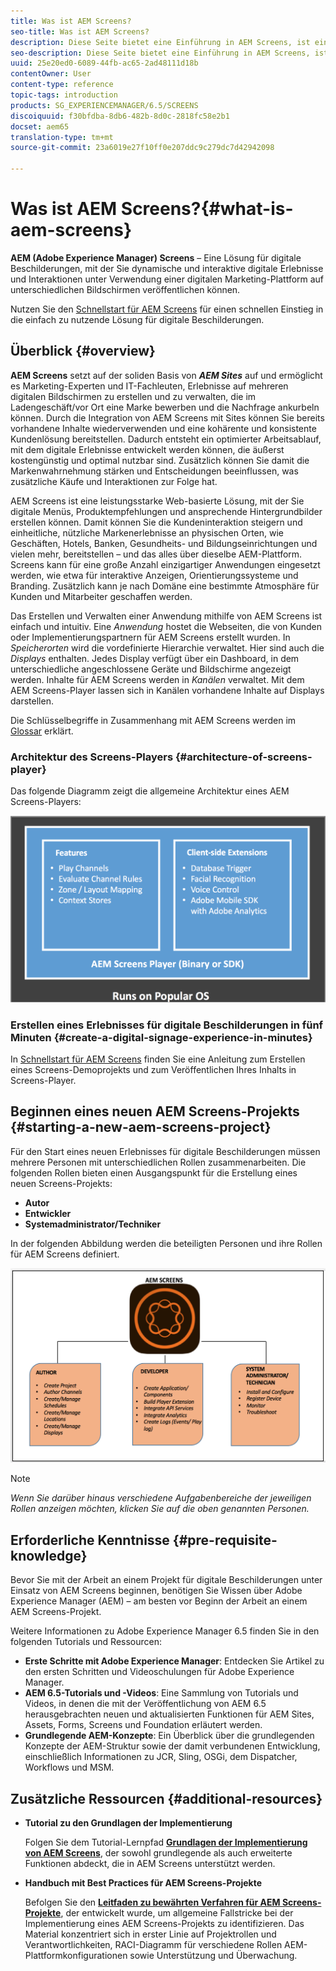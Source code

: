 ```yaml
---
title: Was ist AEM Screens?
seo-title: Was ist AEM Screens?
description: Diese Seite bietet eine Einführung in AEM Screens, ist eine Lösung für digitale Displays, mit der Sie dynamische und interaktive digitale Erlebnisse und Interaktionen unter Verwendung einer digitalen Marketingplattform auf unterschiedlichen Bildschirmen veröffentlichen können. Zudem erhalten Sie Informationen zur Screens-Architektur und zu den unterschiedlichen Rollen, die an der Projektentwicklung beteiligt sind.
seo-description: Diese Seite bietet eine Einführung in AEM Screens, ist eine Lösung für digitale Displays, mit der Sie dynamische und interaktive digitale Erlebnisse und Interaktionen unter Verwendung einer digitalen Marketingplattform auf unterschiedlichen Bildschirmen veröffentlichen können. Zudem erhalten Sie Informationen zur Screens-Architektur und zu den unterschiedlichen Rollen, die an der Projektentwicklung beteiligt sind.
uuid: 25e20ed0-6089-44fb-ac65-2ad48111d18b
contentOwner: User
content-type: reference
topic-tags: introduction
products: SG_EXPERIENCEMANAGER/6.5/SCREENS
discoiquuid: f30bfdba-8db6-482b-8d0c-2818fc58e2b1
docset: aem65
translation-type: tm+mt
source-git-commit: 23a6019e27f10ff0e207ddc9c279dc7d42942098

---
```



# Was ist AEM Screens?{#what-is-aem-screens}

**AEM (Adobe Experience Manager) Screens** – Eine Lösung für digitale Beschilderungen, mit der Sie dynamische und interaktive digitale Erlebnisse und Interaktionen unter Verwendung einer digitalen Marketing-Plattform auf unterschiedlichen Bildschirmen veröffentlichen können.

Nutzen Sie den [Schnellstart für AEM Screens](kickstart-for-aem-screens.md) für einen schnellen Einstieg in die einfach zu nutzende Lösung für digitale Beschilderungen.

## Überblick {#overview}

**AEM Screens** setzt auf der soliden Basis von ***AEM Sites*** auf und ermöglicht es Marketing-Experten und IT-Fachleuten, Erlebnisse auf mehreren digitalen Bildschirmen zu erstellen und zu verwalten, die im Ladengeschäft/vor Ort eine Marke bewerben und die Nachfrage ankurbeln können. Durch die Integration von AEM Screens mit Sites können Sie bereits vorhandene Inhalte wiederverwenden und eine kohärente und konsistente Kundenlösung bereitstellen. Dadurch entsteht ein optimierter Arbeitsablauf, mit dem digitale Erlebnisse entwickelt werden können, die äußerst kostengünstig und optimal nutzbar sind. Zusätzlich können Sie damit die Markenwahrnehmung stärken und Entscheidungen beeinflussen, was zusätzliche Käufe und Interaktionen zur Folge hat.

AEM Screens ist eine leistungsstarke Web-basierte Lösung, mit der Sie digitale Menüs, Produktempfehlungen und ansprechende Hintergrundbilder erstellen können. Damit können Sie die Kundeninteraktion steigern und einheitliche, nützliche Markenerlebnisse an physischen Orten, wie Geschäften, Hotels, Banken, Gesundheits- und Bildungseinrichtungen und vielen mehr, bereitstellen – und das alles über dieselbe AEM-Plattform. Screens kann für eine große Anzahl einzigartiger Anwendungen eingesetzt werden, wie etwa für interaktive Anzeigen, Orientierungssysteme und Branding. Zusätzlich kann je nach Domäne eine bestimmte Atmosphäre für Kunden und Mitarbeiter geschaffen werden.

Das Erstellen und Verwalten einer Anwendung mithilfe von AEM Screens ist einfach und intuitiv. Eine *Anwendung* hostet die Webseiten, die von Kunden oder Implementierungspartnern für AEM Screens erstellt wurden. In *Speicherorten* wird die vordefinierte Hierarchie verwaltet. Hier sind auch die *Displays* enthalten. Jedes Display verfügt über ein Dashboard, in dem unterschiedliche angeschlossene Geräte und Bildschirme angezeigt werden. Inhalte für AEM Screens werden in *Kanälen* verwaltet. Mit dem AEM Screens-Player lassen sich in Kanälen vorhandene Inhalte auf Displays darstellen.

Die Schlüsselbegriffe in Zusammenhang mit AEM Screens werden im [Glossar](screens-glossary.md) erklärt.

### Architektur des Screens-Players {#architecture-of-screens-player}

Das folgende Diagramm zeigt die allgemeine Architektur eines AEM Screens-Players:

![chlimage_1-29](assets/chlimage_1-29.png)

### Erstellen eines Erlebnisses für digitale Beschilderungen in fünf Minuten {#create-a-digital-signage-experience-in-minutes}

In [Schnellstart für AEM Screens](kickstart-for-aem-screens.md) finden Sie eine Anleitung zum Erstellen eines Screens-Demoprojekts und zum Veröffentlichen Ihres Inhalts in Screens-Player.

## Beginnen eines neuen AEM Screens-Projekts {#starting-a-new-aem-screens-project}

Für den Start eines neuen Erlebnisses für digitale Beschilderungen müssen mehrere Personen mit unterschiedlichen Rollen zusammenarbeiten. Die folgenden Rollen bieten einen Ausgangspunkt für die Erstellung eines neuen Screens-Projekts:

* **Autor**
* **Entwickler**
* **Systemadministrator/Techniker** 

In der folgenden Abbildung werden die beteiligten Personen und ihre Rollen für AEM Screens definiert. 

![chlimage_1-30](assets/chlimage_1-30.png)

>[!NOTE]
>
>*Wenn Sie darüber hinaus verschiedene Aufgabenbereiche der jeweiligen Rollen anzeigen möchten, klicken Sie auf die oben genannten Personen.*

## Erforderliche Kenntnisse {#pre-requisite-knowledge}

Bevor Sie mit der Arbeit an einem Projekt für digitale Beschilderungen unter Einsatz von AEM Screens beginnen, benötigen Sie Wissen über Adobe Experience Manager (AEM) – am besten vor Beginn der Arbeit an einem AEM Screens-Projekt.

Weitere Informationen zu Adobe Experience Manager 6.5 finden Sie in den folgenden Tutorials und Ressourcen:

* **Erste Schritte mit Adobe Experience Manager**: Entdecken Sie Artikel zu den ersten Schritten und Videoschulungen für Adobe Experience Manager.
* **AEM 6.5-Tutorials und -Videos**: Eine Sammlung von Tutorials und Videos, in denen die mit der Veröffentlichung von AEM 6.5 herausgebrachten neuen und aktualisierten Funktionen für AEM Sites, Assets, Forms, Screens und Foundation erläutert werden.
* **Grundlegende AEM-Konzepte**: Ein Überblick über die grundlegenden Konzepte der AEM-Struktur sowie der damit verbundenen Entwicklung, einschließlich Informationen zu JCR, Sling, OSGi, dem Dispatcher, Workflows und MSM.

## Zusätzliche Ressourcen {#additional-resources}

* **Tutorial zu den Grundlagen der Implementierung**

   Folgen Sie dem Tutorial-Lernpfad **[Grundlagen der Implementierung von AEM Screens](https://guided.adobe.com/?launch=AEM-7a#recommended/solutions/experience-manager)**, der sowohl grundlegende als auch erweiterte Funktionen abdeckt, die in AEM Screens unterstützt werden.

* **Handbuch mit Best Practices für AEM Screens-Projekte**

   Befolgen Sie den **[Leitfaden zu bewährten Verfahren für AEM Screens-Projekte](https://docs.adobe.com/content/help/en/experience-manager-screens/using/about-guide.html)**, der entwickelt wurde, um allgemeine Fallstricke bei der Implementierung eines AEM Screens-Projekts zu identifizieren. Das Material konzentriert sich in erster Linie auf Projektrollen und Verantwortlichkeiten, RACI-Diagramm für verschiedene Rollen AEM-Plattformkonfigurationen sowie Unterstützung und Überwachung.
